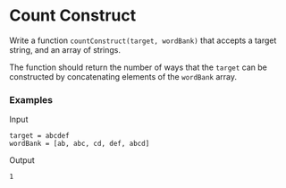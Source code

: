# Count Construct

Write a function `countConstruct(target, wordBank)` that accepts a target string, and an array of strings.

The function should return the number of ways that the `target` can be constructed by concatenating elements
of the `wordBank` array.

### Examples

Input
    
    target = abcdef
    wordBank = [ab, abc, cd, def, abcd]

Output

    1